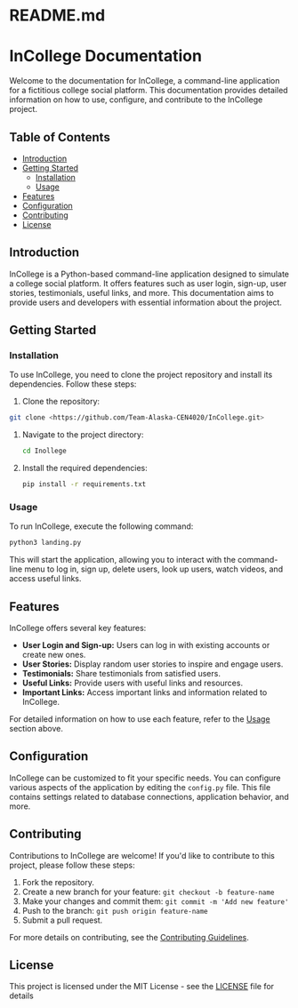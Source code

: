 # README.md

# InCollege Documentation

Welcome to the documentation for InCollege, a command-line application for a fictitious college social platform. This documentation provides detailed information on how to use, configure, and contribute to the InCollege project.

## Table of Contents

- [Introduction](#introduction)
- [Getting Started](#getting-started)
  - [Installation](#installation)
  - [Usage](#usage)
- [Features](#features)
- [Configuration](#configuration)
- [Contributing](#contributing)
- [License](#license)

## Introduction

InCollege is a Python-based command-line application designed to simulate a college social platform. It offers features such as user login, sign-up, user stories, testimonials, useful links, and more. This documentation aims to provide users and developers with essential information about the project.

## Getting Started

### Installation

To use InCollege, you need to clone the project repository and install its dependencies. Follow these steps:

1. Clone the repository:
   

```bash
git clone <https://github.com/Team-Alaska-CEN4020/InCollege.git>
```

1. Navigate to the project directory:
    
    ```bash
    cd Inollege
    
    ```
    
2. Install the required dependencies:
    
    ```bash
    pip install -r requirements.txt
    
    ```
    

### Usage

To run InCollege, execute the following command:

```bash
python3 landing.py

```

This will start the application, allowing you to interact with the command-line menu to log in, sign up, delete users, look up users, watch videos, and access useful links.

## Features

InCollege offers several key features:

- **User Login and Sign-up:** Users can log in with existing accounts or create new ones.
- **User Stories:** Display random user stories to inspire and engage users.
- **Testimonials:** Share testimonials from satisfied users.
- **Useful Links:** Provide users with useful links and resources.
- **Important Links:** Access important links and information related to InCollege.

For detailed information on how to use each feature, refer to the [Usage](https://www.notion.so/README-md-33a21d9c683348cb90b039690cd367dd?pvs=21) section above.

## Configuration

InCollege can be customized to fit your specific needs. You can configure various aspects of the application by editing the `config.py` file. This file contains settings related to database connections, application behavior, and more.

## Contributing

Contributions to InCollege are welcome! If you'd like to contribute to this project, please follow these steps:

1. Fork the repository.
2. Create a new branch for your feature: `git checkout -b feature-name`
3. Make your changes and commit them: `git commit -m 'Add new feature'`
4. Push to the branch: `git push origin feature-name`
5. Submit a pull request.

For more details on contributing, see the [Contributing Guidelines](https://www.notion.so/CONTRIBUTING.md).

## License

This project is licensed under the MIT License - see the [LICENSE](https://www.notion.so/LICENSE) file for details

